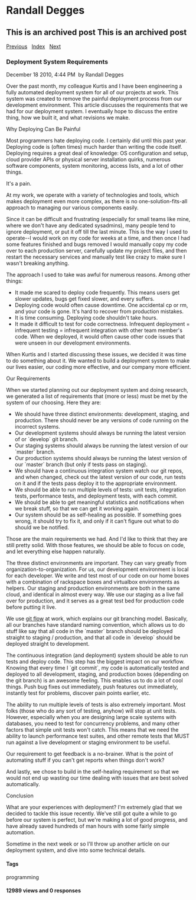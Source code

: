 # Randall Degges

## This is an archived post This is an archived post

[Previous][]   [Index][]   [Next][]

### Deployment System Requirements

December 18 2010, 4:44 PM  by Randall Degges

Over the past month, my colleague Kurtis and I have been engineering a fully
automated deployment system for all of our projects at work. This system was
created to remove the painful deployment process from our development
environment. This article discusses the requirements that we had for our
deployment system. I eventually hope to discuss the entire thing, how we built
it, and what revisions we make.

Why Deploying Can Be Painful

Most programmers hate deploying code. I certainly did until this past year.
Deploying code is (often times) much harder than writing the code itself.
Deploying requires a great deal of knowledge: OS configuration and setup, cloud
provider APIs or physical server installation quirks, numerous software
components, system monitoring, access lists, and a lot of other things.

It's a pain.

At my work, we operate with a variety of technologies and tools, which makes
deployment even more complex, as there is no one-solution-fits-all approach to
managing our various components easily.

Since it can be difficult and frustrating (especially for small teams like mine,
where we don't have any dedicated sysadmins), many people tend to ignore
deployment, or put it off till the last minute. This is the way I used to
operate--I would work on my code for weeks at a time, and then once I had some
features finished and bugs removed I would manually copy my code over to each
production server, carefully update my project files, and then restart the
necessary services and manually test like crazy to make sure I wasn't breaking
anything.

The approach I used to take was awful for numerous reasons. Among other things:

-   It made me scared to deploy code frequently. This means users get slower
    updates, bugs get fixed slower, and every suffers.
-   Deploying code would often cause downtime. One accidental cp or rm, and your
    code is gone. It's hard to recover from production mistakes.
-   It is time consuming. Deploying code shouldn't take hours.
-   It made it difficult to test for code correctness. Infrequent deployment =
    infrequent testing = infrequent integration with other team member's code.
    When we deployed, it would often cause other code issues that were unseen in
    our development environments.

When Kurtis and I started discussing these issues, we decided it was time to do
something about it. We wanted to build a deployment system to make our lives
easier, our coding more effective, and our company more efficient.

Our Requirements

When we started planning out our deployment system and doing research, we
generated a list of requirements that (more or less) must be met by the system
of our choosing. Here they are:

-   We should have three distinct environments: development, staging, and
    production. There should never be any versions of code running on the
    incorrect systems.
-   Our development systems should always be running the latest version of or
    \`develop\` git branch.
-   Our staging systems should always be running the latest version of our
    \`master\` branch.
-   Our production systems should always be running the latest version of our
    \`master\` branch (but only if tests pass on staging).
-   We should have a continuous integration system watch our git repos, and when
    changed, check out the latest version of our code, run tests on it and if
    the tests pass deploy it to the appropriate environment.
-   We should be able to run multiple levels of tests: unit tests, integration
    tests, performance tests, and deployment tests, with each commit.
-   We should be able to get meaningful statistics and notifications when we
    break stuff, so that we can get it working again.
-   Our system should be as self-healing as possible. If something goes wrong,
    it should try to fix it, and only if it can't figure out what to do should
    we be notified.

Those are the main requirements we had. And I'd like to think that they are
still pretty solid. With those features, we should be able to focus on code, and
let everything else happen naturally.

The three distinct environments are important. They can vary greatly from
organization-to-organization. For us, our development environment is local for
each developer. We write and test most of our code on our home boxes with a
combination of rackspace boxes and virtualbox environments as helpers. Our
staging and production environments are both in the same cloud, and identical in
almost every way. We use our staging as a live fail over for production, and it
serves as a great test bed for production code before putting it live.

We use [git flow][] at work, which explains our git branching model. Basically,
all our branches have standard naming convention, which allows us to do stuff
like say that all code in the \`master\` branch should be deployed straight to
staging / production, and that all code in \`develop\` should be deployed
straight to development.

The continuous integration (and deployment) system should be able to run tests
and deploy code. This step has the biggest impact on our workflow. Knowing that
every time I \`git commit\`, my code is automatically tested and deployed to all
development, staging, and production boxes (depending on the git branch) is an
awesome feeling. This enables us to do a lot of cool things. Push bug fixes out
immediately, push features out immediately, instantly test for problems,
discover pain points earlier, etc.

The ability to run multiple levels of tests is also extremely important. Most
folks (those who do any sort of testing, anyhow) will stop at unit tests.
However, especially when you are designing large scale systems with databases,
you need to test for concurrency problems, and many other factors that simple
unit tests won't catch. This means that we need the ability to launch
performance test suites, and other remote tests that MUST run against a live
development or staging environment to be useful.

Our requirement to get feedback is a no-brainer. What is the point of automating
stuff if you can't get reports when things don't work?

And lastly, we chose to build in the self-healing requirement so that we would
not end up wasting our time dealing with issues that are best solved
automatically.

Conclusion

What are your experiences with deployment? I'm extremely glad that we decided to
tackle this issue recently. We've still got quite a while to go before our
system is perfect, but we're making a lot of good progress, and have already
saved hundreds of man hours with some fairly simple automation.

Sometime in the next week or so I'll throw up another article on our deployment
system, and dive into some technical details.

#### Tags

programming

#### 12989 views and 0 responses

  [Previous]: ../../../posts/2010/12/what-im-doing-in-2011.html
  [Index]: ../../../index-6.html
  [Next]: ../../../posts/2010/12/reflections-on-the-django-deployment-and-djan.html
  [git flow]: http://jeffkreeftmeijer.com/2010/why-arent-you-using-git-flow/
    "git flow"
